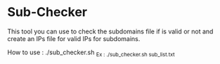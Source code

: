 # Sub-Checker
This tool you can use to check the subdomains file if is valid or not and create an IPs file for valid IPs for subdomains.


How to use : ./sub_checker.sh <sub list>
Ex : ./sub_checker.sh sub_list.txt
